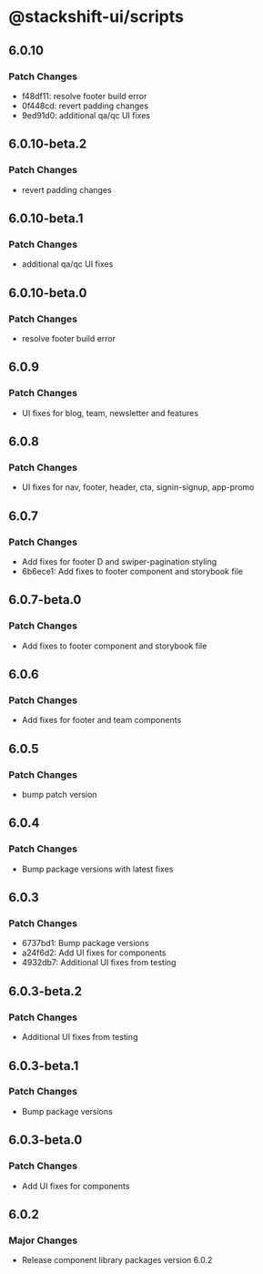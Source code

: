 # @stackshift-ui/scripts

## 6.0.10

### Patch Changes

- f48df11: resolve footer build error
- 0f448cd: revert padding changes
- 9ed91d0: additional qa/qc UI fixes

## 6.0.10-beta.2

### Patch Changes

- revert padding changes

## 6.0.10-beta.1

### Patch Changes

- additional qa/qc UI fixes

## 6.0.10-beta.0

### Patch Changes

- resolve footer build error

## 6.0.9

### Patch Changes

- UI fixes for blog, team, newsletter and features

## 6.0.8

### Patch Changes

- UI fixes for nav, footer, header, cta, signin-signup, app-promo

## 6.0.7

### Patch Changes

- Add fixes for footer D and swiper-pagination styling
- 6b6ece1: Add fixes to footer component and storybook file

## 6.0.7-beta.0

### Patch Changes

- Add fixes to footer component and storybook file

## 6.0.6

### Patch Changes

- Add fixes for footer and team components

## 6.0.5

### Patch Changes

- bump patch version

## 6.0.4

### Patch Changes

- Bump package versions with latest fixes

## 6.0.3

### Patch Changes

- 6737bd1: Bump package versions
- a24f6d2: Add UI fixes for components
- 4932db7: Additional UI fixes from testing

## 6.0.3-beta.2

### Patch Changes

- Additional UI fixes from testing

## 6.0.3-beta.1

### Patch Changes

- Bump package versions

## 6.0.3-beta.0

### Patch Changes

- Add UI fixes for components

## 6.0.2

### Major Changes

- Release component library packages version 6.0.2
